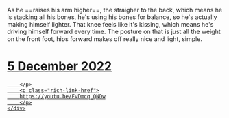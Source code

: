 As he ==raises his arm higher==, the straigher to the back, which means he is stacking all his bones, he's using his bones for balance, so he's actually making himself lighter.
That knee feels like it's kissing, which means he's driving himself forward every time.
The posture on that is just all the weight on the front foot, hips forward makes off really nice and light, simple.


<div class="rich-link-card-container"><a class="rich-link-card" href="https://youtu.be/FvDmcq_QNDw" target="_blank">
	<div class="rich-link-image-container">
		<div class="rich-link-image" style="background-image: url('https://i.ytimg.com/vi/FvDmcq_QNDw/maxres2.jpg?sqp=-oaymwEoCIAKENAF8quKqQMcGADwAQH4Ac4FgAKACooCDAgAEAEYciBEKC4wDw==&rs=AOn4CLBWwWl0i93A3tCe8Hf4YdOya0EFJA')">
	</div>
	</div>
	<div class="rich-link-card-text">
		<h1 class="rich-link-card-title">5 December 2022</h1>
		<p class="rich-link-card-description">
		
		</p>
		<p class="rich-link-href">
		https://youtu.be/FvDmcq_QNDw
		</p>
	</div>
</a></div>

